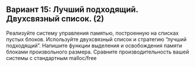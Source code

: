 ## Вариант 15: Лучший подходящий. Двухсвязный список. (2)

Реализуйте систему управления памятью, построенную на списках пустых блоков. Используйте двухсвязный список и стратегию “лучший подходящий”.
Напишите функции выделения и освобождения памяти блоками произвольного размера.
Сравните производительность вашей системы с стандартным malloc/free
